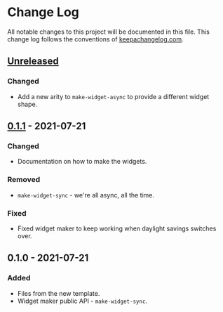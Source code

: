 # Change Log
All notable changes to this project will be documented in this file. This change log follows the conventions of [keepachangelog.com](http://keepachangelog.com/).

## [Unreleased]
### Changed
- Add a new arity to `make-widget-async` to provide a different widget shape.

## [0.1.1] - 2021-07-21
### Changed
- Documentation on how to make the widgets.

### Removed
- `make-widget-sync` - we're all async, all the time.

### Fixed
- Fixed widget maker to keep working when daylight savings switches over.

## 0.1.0 - 2021-07-21
### Added
- Files from the new template.
- Widget maker public API - `make-widget-sync`.

[Unreleased]: https://sourcehost.site/your-name/cuad-ci/compare/0.1.1...HEAD
[0.1.1]: https://sourcehost.site/your-name/cuad-ci/compare/0.1.0...0.1.1
